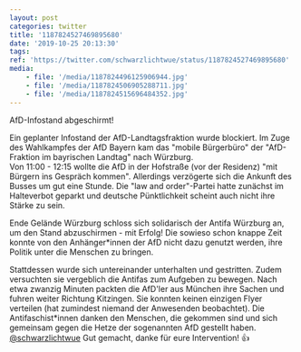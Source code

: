 ```yaml
---
layout: post
categories: twitter
title: '1187824527469895680'
date: '2019-10-25 20:13:30'
tags: 
ref: 'https://twitter.com/schwarzlichtwue/status/1187824527469895680'
media:
    - file: '/media/1187824496125906944.jpg'
    - file: '/media/1187824506905288711.jpg'
    - file: '/media/1187824515696484352.jpg'
---
```

AfD-Infostand abgeschirmt!



Ein geplanter Infostand der AfD-Landtagsfraktion wurde blockiert. Im Zuge des Wahlkampfes der AfD Bayern kam das "mobile Bürgerbüro" der "AfD-Fraktion im bayrischen Landtag" nach Würzburg.  
Von 11:00 - 12:15 wollte die AfD in der Hofstraße (vor der Residenz) "mit Bürgern ins Gespräch kommen". Allerdings verzögerte sich die Ankunft des Busses um gut eine Stunde. 
Die "law and order"-Partei hatte zunächst im Halteverbot geparkt und deutsche Pünktlichkeit scheint auch nicht ihre Stärke zu sein.



Ende Gelände Würzburg schloss sich solidarisch der Antifa Würzburg an, um den Stand abzuschirmen - mit Erfolg! 
Die sowieso schon knappe Zeit konnte von den Anhänger\*innen der AfD nicht dazu genutzt werden, ihre Politik unter die Menschen zu bringen. 



Stattdessen wurde sich untereinander unterhalten und gestritten. Zudem versuchten sie vergeblich die Antifas zum Aufgeben zu bewegen. 
Nach etwa zwanzig Minuten packten die AfD'ler aus München ihre Sachen und fuhren weiter Richtung Kitzingen. Sie konnten keinen einzigen Flyer verteilen (hat zumindest niemand der Anwesenden beobachtet). 
Die Antifaschist\*innen danken den Menschen, die gekommen sind und sich gemeinsam gegen die Hetze der sogenannten AfD gestellt haben. 
[@schwarzlichtwue](https://twitter.com/schwarzlichtwue) Gut gemacht, danke für eure Intervention! 👍 